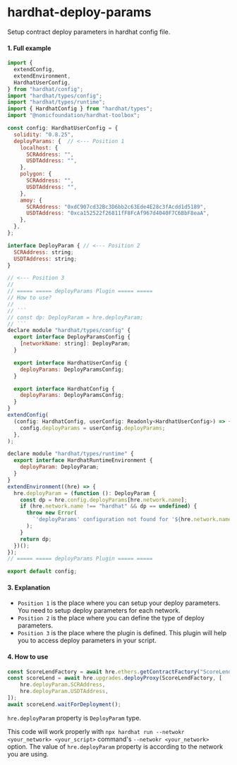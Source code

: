 # hardhat-deploy-params

Setup contract deploy parameters in hardhat config file.

#### 1. Full example

```javascript
import {
  extendConfig,
  extendEnvironment,
  HardhatUserConfig,
} from "hardhat/config";
import "hardhat/types/config";
import "hardhat/types/runtime";
import { HardhatConfig } from "hardhat/types";
import "@nomicfoundation/hardhat-toolbox";

const config: HardhatUserConfig = {
  solidity: "0.8.25",
  deployParams: {  // <--- Position 1
    localhost: {
      SCRAddress: "",
      USDTAddress: "",
    },
    polygon: {
      SCRAddress: "",
      USDTAddress: "",
    },
    amoy: {
      SCRAddress: "0xdC907cd32Bc3D6bb2c63Ede4E28c3fAcdd1d5189",
      USDTAddress: "0xca152522f26811fF8FcAf967d4040F7C6BbF8eaA",
    },
  },
};

interface DeployParam { // <--- Position 2
  SCRAddress: string;
  USDTAddress: string;
}

// <--- Position 3
//
// ===== ===== deployParams Plugin ===== =====
// How to use?
//
// ```
// const dp: DeployParam = hre.deployParam;
// ```
declare module "hardhat/types/config" {
  export interface DeployParamsConfig {
    [networkName: string]: DeployParam;
  }

  export interface HardhatUserConfig {
    deployParams: DeployParamsConfig;
  }

  export interface HardhatConfig {
    deployParams: DeployParamsConfig;
  }
}
extendConfig(
  (config: HardhatConfig, userConfig: Readonly<HardhatUserConfig>) => {
    config.deployParams = userConfig.deployParams;
  },
);

declare module "hardhat/types/runtime" {
  export interface HardhatRuntimeEnvironment {
    deployParam: DeployParam;
  }
}
extendEnvironment((hre) => {
  hre.deployParam = (function (): DeployParam {
    const dp = hre.config.deployParams[hre.network.name];
    if (hre.network.name !== "hardhat" && dp == undefined) {
      throw new Error(
        `'deployParams' configuration not found for '${hre.network.name}' network`,
      );
    }
    return dp;
  })();
});
// ===== ===== deployParams Plugin ===== =====

export default config;
```

#### 3. Explanation

- `Position 1` is the place where you can setup your deploy parameters. You need to setup deploy parameters for each network.
- `Position 2` is the place where you can define the type of deploy parameters.
- `Position 3` is the place where the plugin is defined. This plugin will help you to access deploy parameters in your script.

#### 4. How to use

```javascript
const ScoreLendFactory = await hre.ethers.getContractFactory("ScoreLend");
const scoreLend = await hre.upgrades.deployProxy(ScoreLendFactory, [
    hre.deployParam.SCRAddress,
    hre.deployParam.USDTAddress,
]);
await scoreLend.waitForDeployment();
```

`hre.deployParam` property is `DeployParam` type.

This code will work properly with `npx hardhat run --netwokr <your_network> <your_script>` command's `--netwokr <your_network>` option. The value of `hre.deployParam` property is according to the network you are using.
